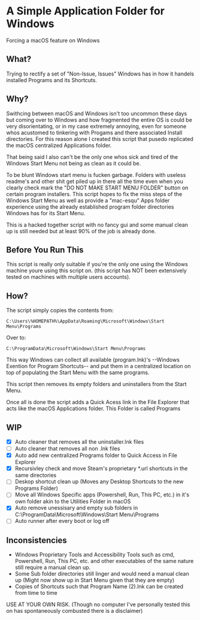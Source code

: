 # A Simple Application Folder for Windows
Forcing a macOS feature on Windows <br>

## What?
Trying to rectify a set of "Non-Issue, Issues" Windows has in how it handels installed Programs and its Shortcuts.

## Why?
Swithcing between macOS and Windows isn't too uncommon these days but coming over to Windows and how fragmented the entire OS is could be very disorientating, or in my case extremely annoying, even for someone whos acustomed to tinkering with Progams and there associated Install directories. For this reason alone I created this script that pusedo replicated the macOS centralized Applications folder. <br>

That being said I also can't be the only one whos sick and tired of the Windows Start Menu not being as clean as it could be. <br>

To be blunt Windows start menu is fucken garbage. Folders with useless readme's and other shit get piled up in there all the time even when you clearly check mark the "DO NOT MAKE START MENU FOLDER" button on certain program installers. This script hopes to fix the miss steps of the Windows Start Menu as well as provide a "mac-esqu" Apps folder experience using the already established program folder directories Windows has for its Start Menu. <br>

This is a hacked together script with no fancy gui and some manual clean up is still needed but at least 90% of the job is already done. <br>

## Before You Run This
This script is really only suitable if you're the only one using the Windows machine youre using this script on. (this script has NOT been extensively tested on machines with multiple users accounts). 

## How?
The script simply copies the contents from:

```
C:\Users\%HOMEPATH%\AppData\Roaming\Microsoft\Windows\Start Menu\Programs
```
Over to:
```
C:\ProgramData\Microsoft\Windows\Start Menu\Programs
```
This way Windows can collect all available (program.lnk)'s --Windows Exention for Program Shortcuts-- and put them in a centralized location on top of populating the Start Menu with the same programs. <br>

This script then removes its empty folders and uninstallers from the Start Menu. <br>

Once all is done the script adds a Quick Acess link in the File Explorer that acts like the macOS Applications folder. This Folder is called Programs <br>

## WIP
- [x]  Auto cleaner that removes all the uninstaller.lnk files
- [ ]  Auto cleaner that removes all non .lnk files
- [x]  Auto add new centralized Programs folder to Quick Access in File Explorer
- [x]  Recursivley check and move Steam's proprietary *.url shortcuts in the same directories
- [ ]  Deskop shortcut clean up (Moves any Desktop Shortcuts to the new Programs Folder)
- [ ]  Move all Windows Specific apps (Powershell, Run, This PC, etc.) in it's own folder akin to the Utilities Folder in macOS
- [x]  Auto remove unessisary and empty sub folders in C:\ProgramData\Microsoft\Windows\Start Menu\Programs 
- [ ]  Auto runner after every boot or log off 

## Inconsistencies
- Windows Proprietary Tools and Accessibility Tools such as cmd, Powershell, Run, This PC, etc. and other executables of the same nature still require a manual clean up.
- Some Sub folder directories still linger and would need a manual clean up (Might now show up in Start Menu given that they are empty)
- Copies of Shortcuts such that Program Name (2).lnk can be created from time to time



USE AT YOUR OWN RISK. (Though no computer I've personally tested this on has spontaneously combusted there is a disclaimer)
